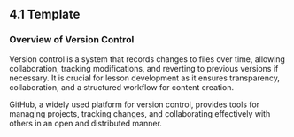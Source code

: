 ## 4.1 Template

### Overview of Version Control
Version control is a system that records changes to files over time, allowing collaboration, tracking modifications, and reverting to previous versions if necessary. It is crucial for lesson development as it ensures transparency, collaboration, and a structured workflow for content creation.

GitHub, a widely used platform for version control, provides tools for managing projects, tracking changes, and collaborating effectively with others in an open and distributed manner.
